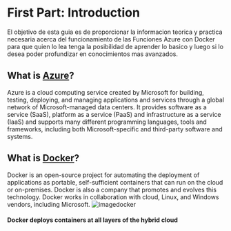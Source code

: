 # First Part: Introduction
El objetivo de esta guia es de proporcionar la informacion teorica y practica necesaria acerca del funcionamiento de las Funciones Azure con Docker para que quien lo lea tenga la posibilidad de aprender lo basico y luego si lo desea poder profundizar en conocimientos mas avanzados.

## What is [Azure](https://azure.microsoft.com/en-us/overview/what-is-azure/)?
Azure is a cloud computing service created by Microsoft for building, testing, deploying, and managing applications and services through a global network of Microsoft-managed data centers. It provides software as a service (SaaS), platform as a service (PaaS) and infrastructure as a service (IaaS) and supports many different programming languages, tools and frameworks, including both Microsoft-specific and third-party software and systems.

## What is [Docker](https://www.docker.com/what-docker)?
Docker is an open-source project for automating the deployment of applications as portable, self-sufficient containers that can run on the cloud or on-premises. Docker is also a company that promotes and evolves this technology. Docker works in collaboration with cloud, Linux, and Windows vendors, including Microsoft.
![imagedocker](https://user-images.githubusercontent.com/32108894/41814405-63fb28fa-7721-11e8-8495-4c81ec728dbd.png)
#### Docker deploys containers at all layers of the hybrid cloud
